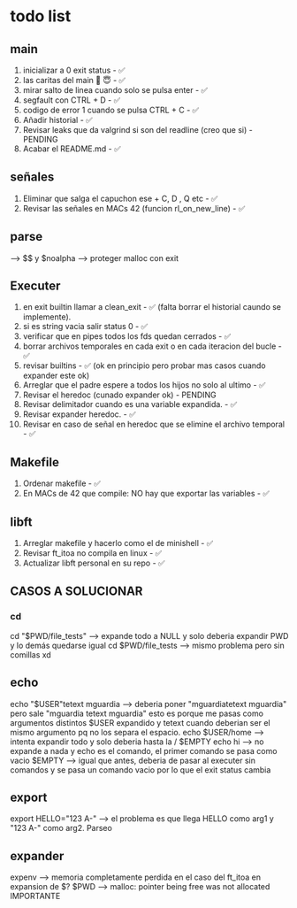 # todo list

## main

1. inicializar a 0 exit status - ✅
2. las caritas del main 🤬 😇  - ✅
3. mirar salto de linea cuando solo se pulsa enter - ✅
4. segfault con CTRL + D - ✅
5. codigo de error 1 cuando se pulsa CTRL + C - ✅
6. Añadir historial - ✅
7. Revisar leaks que da valgrind si son del readline (creo que si) - PENDING
8. Acabar el README.md - ✅

## señales
1. Eliminar que salga el capuchon ese + C, D , Q etc - ✅
2. Revisar las señales en MACs 42 (funcion rl_on_new_line) - ✅

## parse

--> $$ y $noalpha
--> proteger malloc con exit

## Executer

1. en exit builtin llamar a clean_exit - ✅ (falta borrar el historial caundo se implemente).
2. si es string vacia salir status 0 - ✅
3. verificar que en pipes todos los fds quedan cerrados - ✅
4. borrar archivos temporales en cada exit o en cada iteracion del bucle - ✅
5. revisar builtins - ✅ (ok en principio pero probar mas casos cuando expander este ok)
6. Arreglar que el padre espere a todos los hijos no solo al ultimo - ✅
7. Revisar el heredoc (cunado expander ok) - PENDING
8. Revisar delimitador cuando es una variable expandida. - ✅
9. Revisar expander heredoc. - ✅
10. Revisar en caso de señal en heredoc que se elimine el archivo temporal - ✅

## Makefile

1. Ordenar makefile - ✅
2. En MACs de 42 que compile: NO hay que exportar las variables - ✅

## libft

1. Arreglar makefile y hacerlo como el de minishell - ✅
2. Revisar ft_itoa no compila en linux - ✅
3. Actualizar libft personal en su repo - ✅



## CASOS A SOLUCIONAR
### cd

cd "$PWD/file_tests" --> expande todo a NULL y solo deberia expandir PWD y lo demás quedarse igual
cd $PWD/file_tests   --> mismo problema pero sin comillas xd

## echo

echo  "$USER"tetext mguardia --> deberia poner "mguardiatetext mguardia" pero sale "mguardia tetext mguardia" esto es porque me pasas como argumentos distintos $USER expandido y tetext cuando deberian ser el mismo argumento pq no los separa el espacio.
echo $USER/home --> intenta expandir todo y solo deberia hasta la /
$EMPTY echo hi --> no expande a nada y echo es el comando, el primer comando se pasa como vacio
$EMPTY --> igual que antes, deberia de pasar al executer sin comandos y se pasa un comando vacio por lo que el exit status cambia

## export

export HELLO="123 A-" --> el problema es que llega HELLO como arg1 y "123 A-" como arg2. Parseo

## expander
expenv --> memoria completamente perdida en el caso del ft_itoa en expansion de $?
$PWD --> malloc: pointer being free was not allocated IMPORTANTE